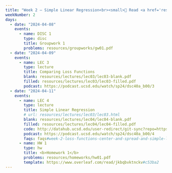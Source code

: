 ```yaml
---
title: "Week 2 – Simple Linear Regression<br><small>📘 Read <a href='resources/notes/spread.pdf'>the spread notes</a> and <a href='resources/notes/notes_chapter_2.pdf#page=1'>Note 2, Pages 1-7</a>.</small>"
weekNumber: 2
days:
  - date: "2024-04-08"
    events:
      - name: DISC 1
        type: disc
        title: Groupwork 1
        problems: resources/groupworks/gw01.pdf
  - date: "2024-04-09"
    events:
      - name: LEC 3
        type: lecture
        title: Comparing Loss Functions
        blank: resources/lectures/lec03/lec03-blank.pdf
        filled: resources/lectures/lec03/lec03-filled.pdf
        podcast: https://podcast.ucsd.edu/watch/sp24/dsc40a_b00/3
  - date: "2024-04-11"
    events:
      - name: LEC 4
        type: lecture
        title: Simple Linear Regression
        # url: resources/lectures/lec03/lec03.html
        blank: resources/lectures/lec04/lec04-blank.pdf
        filled: resources/lectures/lec04/lec04-filled.pdf
        code: http://datahub.ucsd.edu/user-redirect/git-sync?repo=https://github.com/dsc-courses/dsc40a-2024-sp&subPath=lectures/lec04/lec04-code.ipynb
        podcast: https://podcast.ucsd.edu/watch/sp24/dsc40a_b00/4
        faqs: faqs#week-2-loss-functions-center-and-spread-and-simple-linear-regression
      - name: HW 1
        type: hw
        title: <b>Homework 1</b>
        problems: resources/homeworks/hw01.pdf
        template: https://www.overleaf.com/read/jkbqbvktnckv#c53ba2
---
```


